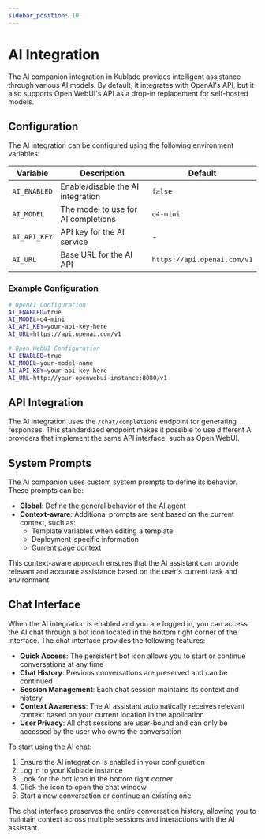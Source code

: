 ```yaml
---
sidebar_position: 10
---
```


# AI Integration

The AI companion integration in Kublade provides intelligent assistance through various AI models. By default, it integrates with OpenAI's API, but it also supports Open WebUI's API as a drop-in replacement for self-hosted models.

## Configuration

The AI integration can be configured using the following environment variables:

| Variable | Description | Default |
|----------|-------------|---------|
| `AI_ENABLED` | Enable/disable the AI integration | `false` |
| `AI_MODEL` | The model to use for AI completions | `o4-mini` |
| `AI_API_KEY` | API key for the AI service | - |
| `AI_URL` | Base URL for the AI API | `https://api.openai.com/v1` |

### Example Configuration

```bash
# OpenAI Configuration
AI_ENABLED=true
AI_MODEL=o4-mini
AI_API_KEY=your-api-key-here
AI_URL=https://api.openai.com/v1

# Open WebUI Configuration
AI_ENABLED=true
AI_MODEL=your-model-name
AI_API_KEY=your-api-key-here
AI_URL=http://your-openwebui-instance:8080/v1
```

## API Integration

The AI integration uses the `/chat/completions` endpoint for generating responses. This standardized endpoint makes it possible to use different AI providers that implement the same API interface, such as Open WebUI.

## System Prompts

The AI companion uses custom system prompts to define its behavior. These prompts can be:

- **Global**: Define the general behavior of the AI agent
- **Context-aware**: Additional prompts are sent based on the current context, such as:
  - Template variables when editing a template
  - Deployment-specific information
  - Current page context

This context-aware approach ensures that the AI assistant can provide relevant and accurate assistance based on the user's current task and environment.

## Chat Interface

When the AI integration is enabled and you are logged in, you can access the AI chat through a bot icon located in the bottom right corner of the interface. The chat interface provides the following features:

- **Quick Access**: The persistent bot icon allows you to start or continue conversations at any time
- **Chat History**: Previous conversations are preserved and can be continued
- **Session Management**: Each chat session maintains its context and history
- **Context Awareness**: The AI assistant automatically receives relevant context based on your current location in the application
- **User Privacy**: All chat sessions are user-bound and can only be accessed by the user who owns the conversation

To start using the AI chat:
1. Ensure the AI integration is enabled in your configuration
2. Log in to your Kublade instance
3. Look for the bot icon in the bottom right corner
4. Click the icon to open the chat window
5. Start a new conversation or continue an existing one

The chat interface preserves the entire conversation history, allowing you to maintain context across multiple sessions and interactions with the AI assistant.

